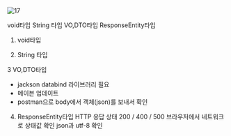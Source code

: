 
![17](https://github.com/dino-21/book_spring_step3/assets/80396471/b5ddbd08-33d1-42c0-ab69-38f185984e0c)


void타입
String 타입
VO,DTO타입
ResponseEntity타입


1. void타입

2. String 타입


3 VO,DTO타입
- jackson databind 라이브러리 필요 
- 메이븐 업데이트
- postman으로 body에서 객체(json)를 보내서 확인 


4. ResponseEntity타입
HTTP 응답 상태  200 / 400 / 500
브라우저에서 네트워크로 상태값 확인 
json과 utf-8 확인





